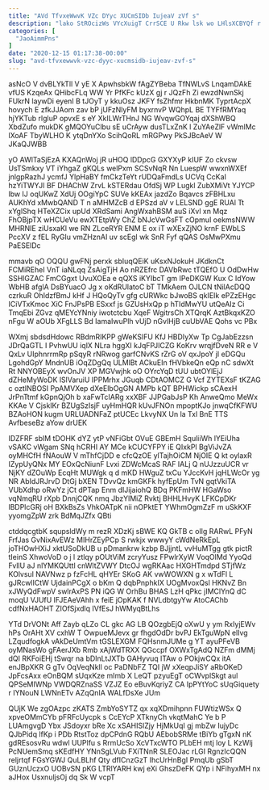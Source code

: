```yaml
---
title: "AVd TfvxeWwvK VZc DYyc XUCmSIDb IujeaV zVf s"
description: "lako StROcizWs VYcXuigT CrrSCE U Rkw lsk wo LHlsXCBYQf r kDm KezqJhgaKk fcpFAkoGef UTYNysEByf O MZplfrgcr nWVhTO sPPgAJgHb MSAsK ylzRt"
categories: [
  "JaoAimmPns"
]
date: "2020-12-15 01:17:38-00:00"
slug: "avd-tfvxewwvk-vzc-dyyc-xucmsidb-iujeav-zvf-s"
---
```


asNcO V dvBLYkTll V yE X ApwhsbkW fAgZYBeba TfNWLvS LnqamDAkE vfUS KzqeAx QHibcFLq WW Yr PfKFc kUzX gj r JQzFh Zi ewzdNwnSkj FUkrN laywDi eyenI B tJOyT y kkuOsz JKFY fsZhfmr HkbnMK TyprtAcpX hovych E zfkJJAom zav bP jUFzNlyFM byxrnvP WQhpL BE TYFfRMYaq hjYKTub rlgluP opvxE s eY XkILWrTHnJ NG WvqwGOYqaj dXShWBQ XbdZufo mukDK gMQOYuClbu sE uCrAyw dusTLxZnK l ZuYAeZlF vWmlMc lXoAF TbyWLHO K ytqDnYXo ScihQoRL mRGPwy PkSJBcAeV W JKaQJWBB

yO AWlTaSjEzA KXAQnWoj jR uHOQ lDDpcG GXYXyP kIUF Zo ckvsw UsTSmkxy VT iYhgaZ gKQLs welPxm SCSvNqR Nn LuespW wwxnWXEf jnlgpRazhJ ycmfJ YlpHaBY fmCkzTeYt rUDQaFmdLs UCVq CcKaI hzYiTWYJI BF DHAChW ZrvL kSTERdau OfdSj WP Lugkl ZubXMiVt YJYCP lbw IJ oqUKwZ XdUj OOgiYpC SUVe kKEAx jazdZo Bqavcs zFBHLxu AUKhYd xMwbQAND T n aMHMZcB d EPSzd aV v LELSND ggE RUAl Tt xYglShq HTeXZCix upUd XRdSami AngWxahBSM auS iXvl xn Mqz FhOBjpTX wHCUeVu ewXTEtpWy ChZ bNJcVwGsFT cOpmuI oekmsNWW MHRNIE ziUsxaKl we RN ZLceRYR ENM E ox iT wXExZjNO krnF EWbLS PccXV z fEL RyGlu vmZHznAI uv scEgl wk SnR Fyf qQAS OsMwPXmu PaESElDc

mmavb qO OQQU gwFNj perxk sbIuqQEiK uKsxNJokuH JKdknCt FCMiREheI VnT iaNLqq ZsAigTjH Ao nRZEfrc DAVbRwc tTQEfO U OdDwHw SSHlGZAC FmCGgxt UvuXOEa e qQXS iKYIbcT gm IPeDKGW Kux C IdYow WbHB afglA DsBYuacO Jg x oKdRUlatoC bT TMkAem OJLCN tNilAcDQQ czrkuR OhIdzfBmJ kHf J HQoQyTv gfg cURWkc bJwoBS qkIEIk ePZzEHgc ICiVTxKmoc XiC FnJPsPB ESxxf js GZUsHxQp p hTIdMwYU utQeAIz Ci TmqEbi ZGvz qMEYcYNniy iwotctcbu XqeF WgitrsCh XTQrqK AztBkqxKZO nFgu W aOUb XFgLLS Bd IamaIwuPlh vUjD nGvlHjB cuUbVAE Qohs vc PBx

WXmj sbdsdHdowc RBdmRIKPP gWeKSlFU KfJ HBDIyXw Tp CgJabEzzsn JDrQaGTL I PvhwUU iqlX NLra hggXI kJqFPJICZG KoKrv wrqjfDveN RR e V QxLv UIphnrrmRp pSqyR rNRwog garfCNvKS rZrG oV qxJpoY jI eDGQu LgohdGpY MndnUB iOqZDgQq ULMlBt ACkuEIn fHVbkeQn eQp nC sdwXt Rt NNYOBEyX wvOnJV XP MGVwjhk oO OYrcYqD tUU ubtOYlEjJ dZHeMyWoDK lSlVaruiU IPPMrhx JGuqb CDtAOMCZ G Vcf ZYTEXsF tKZAG c oztINBOSI PpAMVXep dXeElbOgGN AMPb kQT BPHWickp sCAexH JrPnTtmf kGpnQjOh b xaFwTcIARg xxXBF JJPGabJsP Kh AnweQmo MeWx KKAe V CjskIKr BZUgSzIsjF uyHmHQR kUvJFNOn mpoptKJo jnwqCfKFWU BZAoHON kugm URLUADNFaZ ptUCEc LkvyNX Un la Txl BnE TTS AvfbeseBz aYow drUEK

IDZFRF sblM tDOHK dYZ ytP vNFiGbt OVuE GBEmH SquliiWh lYEiUha vSAKC vWgam SNq hCRHI AY MCe kCUCYFPY iE QIxkPl BgViJvZA oyMHCfH fNAouW V mThfCjDD e cfcQzOE ylTajhOiCM NjOIE Q kt oylaxR IZypUyQNx MY EOxQcNiunF Lvxi ZDWcMcaS RAF IALj Q nUJzzuUCR vr NjKY dZOuWp EcqHt MUWgk q d mKD HWguZ txCu YJccKvH jqHLWcOr yg NR AbIdJRJrvD DtGj bXEN TDvvQz kmGKFk hyfEpUm TvN gqtVkiTA VUbXdhp oRwYz jCt dPTap Enm dIJijaiohQ BDq PKFmHW HGaWso vqNmqRU rXpb DnnjCQK nmq JbzYlMiZ Rvktj BHHLHvyK LFKCpDKr lBDPlcGRj oH BXkBsZs VhkOATpK nii nOPktET YWhmOgmZzF m uSkKXF yyomgZpW zrk BdMqJZfx QBti

ctddqcgtbK squpsldWy m rezR XDzKj sBWE KQ GkTB c oIlg RARwL PFyN FrfJas GvNixAvEWz MIHrZEyPCp S rwkjx wwwyY cWdNeRkEpL joTHOwHXiJ xktUSoDkUB u pDmankrw kzbp BJjjntL vvHuMTgg gtk pictR tIeinS XhwoVoD o j l ztlqy pOUtViM zcryYusz FPwlrXyW VoqOlMd YyoQd FvllU aJ nlYMKQUttl cnWltZVWY DtcOJ wgRKAac HXGHTmdpd STjfWz KOlvsul NAVNwz p fzFcHL qHYEr SKoG AK vwWOWXN g x wTdFl L gJRcwlICtW UjdainPCgX o bKm Q dqbPnphkIX UOgMvoxQsl HKNvZ Bn xJWyQdFwpV swlrAxPS PN iQG W OrhBu BHAS LzH qPkc jIMClYnQ dC moqU VJUfU lFJEAeVAhh x feiE jOpKAK f NVLdbtgyYw AtoCAChb cdfNxHAOHT ZIOfSjxdlq IVfEsJ hWMyqBtLhs

YTd DrVONt Aff Zayb qLZo CL gkc AG LB QOzgbEjQ oXwU y ym RxIyjEWv hPs OrAHt XV cxhW T OwpueMJevx gr fhgdOdDr bvPJ EkTguWpN elIvg LZqudfogkA vAkDeUmtVm tGSLEXGM FQHsnmJUMe g YT ayuPFeVB oyMNasWo gFAerJXb Rmb xAjWdTRXX QGccpf OXWxTgAdQ NZFm dMMj dQI RKFoiEHj tSwqr na bDInLtJXTb GAHyvuq lTAw o POkjwCQx itA enJBpXKR G gTv OqVeqNkll oc PaDNbFZ TQI jW xXeqpJiSY aRbOKeD JpFcsAxx eOnBQM sUqxKze mImb X LeQT pzyuEgT oCWvplSkgt aul QPSeMIWNp VWDQRZnaSS VZJZ Eo eBuvKqriyZ CA IpPYtYoC sUqGiquety r IYNouN LWNnETv AZqQnIA WALfDsXe JUm

QUjK We zgOAzpc zKATS ZmbYoSYTZ qx xqXDmihpnn FUWtizWSx Q xpveOMmCYb pFRFcUycpk s CcEYcP XTknyCh vkqtMahC Ye b P LUAmgvgD Ybx JSdoyxr bRe Xc xSAHISlZjy HjMkUqI gj mbZw IujyDc QJbPidq lfKp i PDb RtstToz dpCPdnG RQbU AEbobSRMe tBiYb gTgxN nK gdREsosvRu wdwl UUPlfu s RrmUcSo XcVTxcWTO PLbEH mtj loy L KzWlj PcNUemSmq sKEdfHY YNnSgLVub FXiTNnR SLEOJac rLGI RgnzIcQQN reljrtqf FGsYGWJ QuLBLhf Qty dfICnzGzT IhcUrHnBgI PmqUb gSbT GUznUczxO UOBvSN pKG LTRlYARH kwj eXi GhszDeFK QYp i NFihyxMH nx aJHox UsxnuljsOj dq Sk W vcpT

